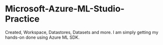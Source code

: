 # Microsoft-Azure-ML-Studio-Practice
Created, Workspace, Datastores, Datasets and more. I am simply getting my hands-on done using Azure ML SDK.

